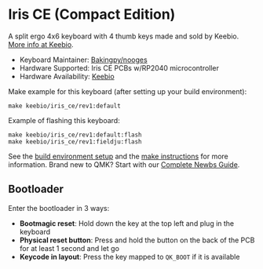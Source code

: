 # Iris CE (Compact Edition)

A split ergo 4x6 keyboard with 4 thumb keys made and sold by Keebio. [More info at Keebio](https://keeb.io).

* Keyboard Maintainer: [Bakingpy/nooges](https://github.com/nooges)
* Hardware Supported: Iris CE PCBs w/RP2040 microcontroller
* Hardware Availability: [Keebio](https://keeb.io)

Make example for this keyboard (after setting up your build environment):

    make keebio/iris_ce/rev1:default

Example of flashing this keyboard:

    make keebio/iris_ce/rev1:default:flash
    make keebio/iris_ce/rev1:fieldju:flash

See the [build environment setup](https://docs.qmk.fm/#/getting_started_build_tools) and the [make instructions](https://docs.qmk.fm/#/getting_started_make_guide) for more information. Brand new to QMK? Start with our [Complete Newbs Guide](https://docs.qmk.fm/#/newbs).

## Bootloader

Enter the bootloader in 3 ways:

* **Bootmagic reset**: Hold down the key at the top left and plug in the keyboard
* **Physical reset button**: Press and hold the button on the back of the PCB for at least 1 second and let go
* **Keycode in layout**: Press the key mapped to `QK_BOOT` if it is available
